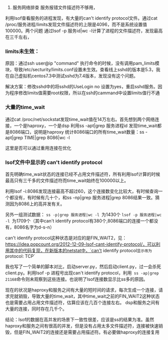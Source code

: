 1. 服务网络排查
服务报错文件描述符不够用，


利用lsof查看服务的进程发现，有大量的can't identify protocol文件。通过cat /proc/服务进程/limits发现文件描述符的上限是4096，而不是系统设置值100000。两个问题
通过lsof -p 服务id|wc -l计算了进程的文件描述符，发现最高在三千左右，


### limits未生效：

原因：通过ssh user@ip "command" 执行命令的时候，没有调用pam_limits模块，导致/etc/secturity/limits.conf设置未生效。查看线上sshd的版本是5.3，我在自己虚拟机centos7.3中测试sshd为7.4版本，发现没有这个问题。

解决方案：修改sshd中的将sshd的UseLogin no 设置为yes，重启sshd服务。因为程序修改limits值需要root权限，所以在ssh的cammand中设置limits值行不通

### 大量的time_wait

通过cat /proc/net/sockstat发现time_wait值在14万左右。首先想到两个网络连接，一个是haproxy，一个是dsp
利用ss -apt|grep 服务进程id 发现time_wait都是8086端口，说明是haproxy
统计8086端口的所有time_wait数量：ss -apt|grep TIME|grep 8086|wc -l 


这里是否可以通过重用连接在优化

### lsof文件中显示的 can't identify protocol


首先明确time_wait状态的连接已经不占用文件描述符，所有利用lsof计算的时候最高只有三千多的文件描述符而time_wait始终在100000以上。


利用lsof -i:8086发现连接最高不超过60，这个连接数变化比较大，有时候查询一个都没有，有时候有几十个，和ss -np|grep 服务进程|grep 8086结果一致。猜测因为8086上的高并发有关。

另外一组测试数据：
`ss -p|grep 服务进程|wc -l `为1430个
`lsof -p 服务进程|wc -l `为1709个（其中can't identify protocol有380个,8086端口的连接一个都没有，8086名字为d-s-n）

can't identify protocol这种状态是对应的是FIN_WAIT2，见：https://idea.popcount.org/2012-12-09-lsof-cant-identify-protocol/，可以利用其中的代码复现，在新版本的netstat中，`can't identify protocol`显示改为`protocol: TCP`

我也写了一个简单的脚本对比，启动server.py，然后启动client.py，过一会杀死client.py。利用lsof -p 进程号出现can't identify protocol，利用` ss -ap|grep 21168`命令则未观察到这些连接。也说明了lsof连接数显示比ss多的原因。


现在的状况是haproxy和服务之间有大量的短时间的请求，每次生成一个连接，请求完就销毁，导致大量的time_wait，其中time_wait之前的FIN_WAIT2这种状态也是需要占用占用文件描述符，估算应该在几百个连接左右。
dsp和服务之间有大量的连接，同时存在几千个。

结论：lsof的数据在高并发的场景下一致性很差，应该是ss的结果为准。虽然haproxy和服务之间有很高的并发，但是没有占用太多文件描述符，连接被快速销毁，但是FIN_WAIT2的连接还是需要占用描述符。有必要做haproxy的连接复用

